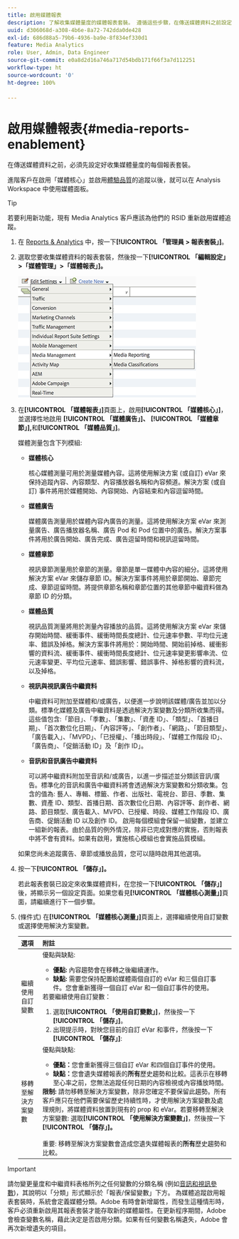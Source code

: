 ```yaml
---
title: 啟用媒體報表
description: 了解收集媒體量度的媒體報表套裝。 遵循這些步驟，在傳送媒體資料之前設定媒體報表。
uuid: d306068d-a308-4b6e-8a72-742dda0de428
exl-id: 686d88a5-79b6-4936-ba9e-8f834ef330d1
feature: Media Analytics
role: User, Admin, Data Engineer
source-git-commit: e0a8d2d16a746a717d54bdb171f66f3a7d112251
workflow-type: ht
source-wordcount: '0'
ht-degree: 100%

---
```


# 啟用媒體報表{#media-reports-enablement}

在傳送媒體資料之前，必須先設定好收集媒體量度的每個報表套裝。

進階客戶在啟用「媒體核心」並啟用[體驗品質](/help/use-cases/track-qos/track-qos-overview.md)的追蹤以後，就可以在 Analysis Workspace 中使用媒體面板。

>[!TIP]
>
>若要利用新功能，現有 Media Analytics 客戶應該為他們的 RSID 重新啟用媒體追蹤。

1. 在 [Reports &amp; Analytics](https://my.omniture.com/login/) 中，按一下&#x200B;**[!UICONTROL 「管理員 > 報表套裝」]**。
1. 選取您要收集媒體資料的報表套裝，然後按一下&#x200B;**[!UICONTROL 「編輯設定」>「媒體管理」>「媒體報表」]。**

   ![](assets/media-reporting.png)

1. 在&#x200B;**[!UICONTROL 「媒體報表」]**&#x200B;頁面上，啟用&#x200B;**[!UICONTROL 「媒體核心」]**，並選擇性地啟用 **[!UICONTROL 「媒體廣告」]、** **[!UICONTROL 「媒體章節」],**&#x200B;和&#x200B;**[!UICONTROL 「媒體品質」]**。

   媒體測量包含下列模組:

   * **媒體核心**

      核心媒體測量可用於測量媒體內容。這將使用解決方案 (或自訂) eVar 來保持追蹤內容、內容類型、內容播放器名稱和內容頻道。解決方案 (或自訂) 事件將用於媒體開始、內容開始、內容結束和內容逗留時間。

   * **媒體廣告**

      媒體廣告測量用於媒體內容內廣告的測量。這將使用解決方案 eVar 來測量廣告、廣告播放器名稱、廣告 Pod 和 Pod 位置中的廣告。解決方案事件將用於廣告開始、廣告完成、廣告逗留時間和視訊逗留時間。

   * **媒體章節**

      視訊章節測量用於章節的測量。章節是單一媒體中內容的細分。這將使用解決方案 eVar 來儲存章節 ID。解決方案事件將用於章節開始、章節完成、章節逗留時間。將提供章節名稱和章節位置的其他章節中繼資料做為章節 ID 的分類。

   * **媒體品質**

      視訊品質測量將用於測量內容播放的品質。這將使用解決方案 eVar 來儲存開始時間、緩衝事件、緩衝時間長度總計、位元速率參數、平均位元速率、錯誤及掉格。解決方案事件將用於：開始時間、開始前掉格、緩衝影響的資料流、緩衝事件、緩衝時間長度總計、位元速率變更影響串流、位元速率變更、平均位元速率、錯誤影響、錯誤事件、掉格影響的資料流，以及掉格。

   * **視訊與視訊廣告中繼資料**

      中繼資料可附加至媒體和/或廣告，以便進一步說明該媒體/廣告並加以分類。標準化媒體及廣告中繼資料是透過解決方案變數及分類所收集而得。這些值包含:「節目」、「季數」、「集數」、「資產 ID」、「類型」、「首播日期」、「首次數位化日期」、「內容評等」、「創作者」、「網路」、「節目類型」、「廣告載入」、「MVPD」、「已授權」、「播出時段」、「媒體工作階段 ID」、「廣告商」、「促銷活動 ID」及「創作 ID」。

   * **音訊和音訊廣告中繼資料**

      可以將中繼資料附加至音訊和/或廣告，以進一步描述並分類該音訊/廣告。標準化的音訊和廣告中繼資料將會透過解決方案變數和分類收集。包含的值為: 藝人、專輯、標籤、作者、出版社、電視台、節目、季數、集數、資產 ID、類型、首播日期、首次數位化日期、內容評等、創作者、網路、節目類型、廣告載入、MVPD、已授權、時段、媒體工作階段 ID、廣告商、促銷活動 ID 以及創作 ID。
   啟用每個模組會保留一組變數，並建立一組新的報表。由於品質的例外情況，除非已完成對應的實施，否則報表中將不會有資料。如果有啟用，實施核心模組也會實施品質模組。

   如果您尚未追蹤廣告、章節或播放品質，您可以隨時啟用其他選項。

1. 按一下&#x200B;**[!UICONTROL 「儲存」]。**

   若此報表套裝已設定來收集媒體資料，在您按一下&#x200B;**[!UICONTROL 「儲存」]**&#x200B;後，將顯示另一個設定頁面。如果您看見&#x200B;**[!UICONTROL 「媒體核心測量」]**&#x200B;頁面，請繼續進行下一個步驟。

1. (條件式) 在&#x200B;**[!UICONTROL 「媒體核心測量」]**&#x200B;頁面上，選擇繼續使用自訂變數或選擇使用解決方案變數。

   | 選項 | 附註 |
   | --- | --- |
   | 繼續使用自訂變數 | 優點與缺點:<ul> <li> **優點:** 內容趨勢會在移轉之後繼續運作。 </li> <li> **缺點:** 需要您保持配置給媒體兩個自訂的 eVar 和三個自訂事件。您會重新獲得一個自訂 eVar 和一個自訂事件的使用。 </li> </ul> 若要繼續使用自訂變數： <ol> <li>選取&#x200B;**[!UICONTROL 「使用自訂變數」]**，然後按一下&#x200B;**[!UICONTROL 「儲存」]**。 </li> <li>出現提示時，對映您目前的自訂 eVar 和事件，然後按一下&#x200B;**[!UICONTROL 「儲存」]**: </li> </ol> |
   | 移轉至解決方案變數 | 優點與缺點:<ul> <li> **優點：**&#x200B;您會重新獲得三個自訂 eVar 和四個自訂事件的使用。 </li> <li> **缺點：**&#x200B;您會遺失媒體報表的&#x200B;**所有**&#x200B;歷史趨勢和比較。這表示在移轉至心率之前，您無法追蹤任何日期的內容檢視或內容播放時間。 </li> </ul> **限制:** 請勿移轉至解決方案變數，除非您確定不要保留此趨勢。所有客戶應只在他們需要保留歷史持續性時，才使用解決方案變數及處理規則，將媒體資料放置到現有的 prop 和 eVar。若要移轉至解決方案變數: 選取&#x200B;**[!UICONTROL 「使用解決方案變數」]**，然後按一下&#x200B;**[!UICONTROL 「儲存」]。** <br><br> 重要: 移轉至解決方案變數會造成您遺失媒體報表的&#x200B;**所有**&#x200B;歷史趨勢和比較。 |

>[!IMPORTANT]
>
>請勿變更量度和中繼資料表格所列之任何變數的分類名稱 (例如[音訊和視訊參數](/help/implementation/variables/audio-video-parameters.md))，其說明以「分類」形式顯示於「報表/保留變數」下方。 為媒體追蹤啟用報表套裝時，系統會定義媒體分類。Adobe 有時會新增屬性，而發生這種情形時，客戶必須重新啟用其報表套裝才能存取新的媒體屬性。在更新程序期間，Adobe 會檢查變數名稱，藉此決定是否啟用分類。如果有任何變數名稱遺失，Adobe 會再次新增遺失的項目。
